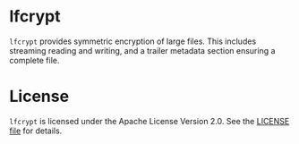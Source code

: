 # lfcrypt

`lfcrypt` provides symmetric encryption of large files.  This includes streaming reading and writing, and a trailer metadata section ensuring a complete file.

# License

`lfcrypt` is licensed under the Apache License Version 2.0. See the [LICENSE file](./LICENSE) for details.
